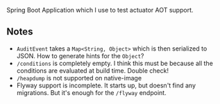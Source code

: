 Spring Boot Application which I use to test actuator AOT support.

## Notes

* `AuditEvent` takes a `Map<String, Object>` which is then serialized to JSON. How to
  generate hints for the `Object`?
* `/conditions` is completely empty. I think this must be because all the conditions are
  evaluated at build time. Double check!
* `/heapdump` is not supported on native-image
* Flyway support is incomplete. It starts up, but doesn't find any migrations.
  But it's enough for the `/flyway` endpoint.
